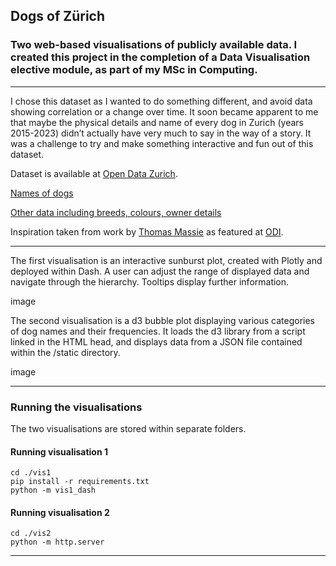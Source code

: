 Dogs of Zürich
---
### Two web-based visualisations of publicly available data. I created this project in the completion of a Data Visualisation elective module, as part of my MSc in Computing.
---
I chose this dataset as I wanted to do something different, and avoid data showing correlation or a change over time. 
It soon became apparent to me that maybe the physical details and name of every dog in Zurich (years 2015-2023) didn’t actually have very much to say in the way of a story. It was a challenge to try and make something interactive and fun out of this dataset. 

  
Dataset is available at [Open Data Zurich](https://data.stadt-zuerich.ch/). 

[Names of dogs](https://data.stadt-zuerich.ch/dataset/sid_stapo_hundenamen_od1002)

[Other data including breeds, colours, owner details](https://data.stadt-zuerich.ch/dataset/sid_stapo_hundebestand_od1001)

 
Inspiration taken from work by [Thomas Massie](https://public.tableau.com/app/profile/thomas.massie) as featured at [ODI](https://theodi.org/article/the-open-data-olympics-seven-weird-and-wonderful-open-datasets/).


---
The first visualisation is an interactive sunburst plot, created with Plotly and deployed within Dash. A user can adjust the range of displayed data and navigate through the hierarchy. Tooltips display further information.

image

The second visualisation is a d3 bubble plot displaying various categories of dog names and their frequencies.
It loads the d3 library from a script linked in the HTML head, and displays data from a JSON file contained within the /static directory. 

image


---
### Running the visualisations
The two visualisations are stored within separate folders.

#### Running visualisation 1
```
cd ./vis1
pip install -r requirements.txt
python -m vis1_dash
```

#### Running visualisation 2
```
cd ./vis2
python -m http.server
```
---
